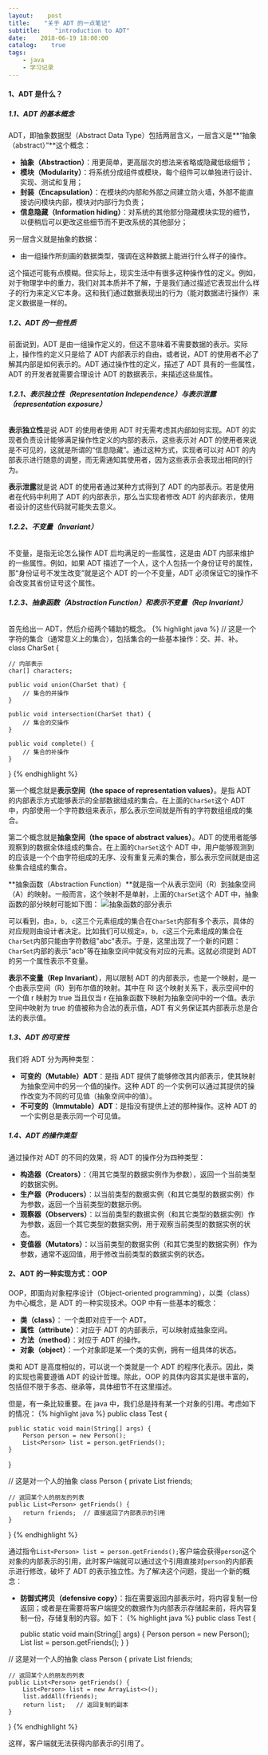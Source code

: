 ```yaml
---
layout:    post
title:    "关于 ADT 的一点笔记"
subtitle:    "introduction to ADT"
date:    2018-06-19 18:00:00
catalog:    true
tags:
    - java
    - 学习记录
---
```


#### **1、ADT 是什么？**
##### **1.1、ADT 的基本概念**

ADT，即抽象数据型（Abstract Data Type）包括两层含义，一层含义是**“抽象（abstract）”**这个概念：
* **抽象（Abstraction）**：用更简单，更高层次的想法来省略或隐藏低级细节；
* **模块（Modularity）**：将系统分成组件或模块，每个组件可以单独进行设计、实现、测试和复用；
* **封装（Encapsulation）**：在模块的内部和外部之间建立防火墙，外部不能直接访问模块内部，模块对内部行为负责；
* **信息隐藏（Information hiding）**：对系统的其他部分隐藏模块实现的细节，以便稍后可以更改这些细节而不更改系统的其他部分；

另一层含义就是抽象的数据：
* 由一组操作所刻画的数据类型，强调在这种数据上能进行什么样子的操作。

这个描述可能有点模糊。但实际上，现实生活中有很多这种操作性的定义。例如，对于物理学中的重力，我们对其本质并不了解，于是我们通过描述它表现出什么样子的行为来定义它本身。这和我们通过数据表现出的行为（能对数据进行操作）来定义数据是一样的。

##### **1.2、ADT 的一些性质**

前面说到，ADT 是由一组操作定义的，但这不意味着不需要数据的表示。实际上，操作性的定义只是给了 ADT 内部表示的自由，或者说，ADT 的使用者不必了解其内部是如何表示的。ADT 通过操作性的定义，描述了 ADT 具有的一些属性，ADT 的开发者就需要合理设计 ADT 的数据表示，来描述这些属性。

###### **1.2.1、表示独立性（Representation Independence）与表示泄露（representation exposure）**

**表示独立性**是说 ADT 的使用者使用 ADT 时无需考虑其内部如何实现。ADT 的实现者负责设计能够满足操作性定义的内部的表示，这些表示对 ADT 的使用者来说是不可见的，这就是所谓的“信息隐藏”。通过这种方式，实现者可以对 ADT 的内部表示进行随意的调整，而无需通知其使用者，因为这些表示会表现出相同的行为。

**表示泄露**就是说 ADT 的使用者通过某种方式得到了 ADT 的内部表示。若是使用者在代码中利用了 ADT 的内部表示，那么当实现者修改 ADT 的内部表示，使用者设计的这些代码就可能失去意义。

###### **1.2.2、不变量（Invariant）**

不变量，是指无论怎么操作 ADT 后均满足的一些属性，这是由 ADT 内部来维护的一些属性。例如，如果 ADT 描述了一个人，这个人包括一个身份证号的属性，那“身份证号不发生改变”就是这个 ADT 的一个不变量，ADT 必须保证它的操作不会改变其省份证号这个属性。

###### **1.2.3、抽象函数（Abstraction Function）和表示不变量（Rep Invariant）**

首先给出一 ADT，然后介绍两个辅助的概念。
{% highlight java %}
// 这是一个字符的集合（通常意义上的集合），包括集合的一些基本操作：交、并、补。
class CharSet {
	
	// 内部表示
	char[] characters;
	
	public void union(CharSet that) {
		// 集合的并操作
	}
	
	public void intersection(CharSet that) {
		// 集合的交操作
	}
	
	public void complete() {
		// 集合的补操作
	}
}
{% endhighlight %}

第一个概念就是**表示空间（the space of representation values）**。是指 ADT 的内部表示方式能够表示的全部数据组成的集合。在上面的`CharSet`这个 ADT 中，内部使用一个字符数组来表示，那么表示空间就是所有的字符数组组成的集合。

第二个概念就是**抽象空间（the space of abstract values）**。ADT 的使用者能够观察到的数据全体组成的集合。在上面的`CharSet`这个 ADT 中，用户能够观测到的应该是一个个由字符组成的无序、没有重复元素的集合，那么表示空间就是由这些集合组成的集合。

**抽象函数（Abstraction Function）**就是指一个从表示空间（R）到抽象空间（A）的映射。一般而言，这个映射不是单射，上面的`CharSet`这个 ADT 中，抽象函数的部分映射可能如下图：
![抽象函数的部分表示](/img/post/abstract-function.png)

可以看到，由`a, b, c`这三个元素组成的集合在`CharSet`内部有多个表示，具体的对应规则由设计者决定。比如我们可以规定`a, b, c`这三个元素组成的集合在`CharSet`内部只能由字符数组"abc"表示。于是，这里出现了一个新的问题：`CharSet`内部的表示"acb"等在抽象空间中就没有对应的元素。这就必须提到 ADT 的另一个属性表示不变量。

**表示不变量（Rep Invariant）**，用以限制 ADT 的内部表示，也是一个映射，是一个由表示空间（R）到布尔值的映射。其中在 RI 这个映射关系下，表示空间中的一个值 r 映射为 true 当且仅当 r 在抽象函数下映射为抽象空间中的一个值。表示空间中映射为 true 的值被称为合法的表示值，ADT 有义务保证其内部表示总是合法的表示值。

##### **1.3、ADT 的可变性**

我们将 ADT 分为两种类型：
* **可变的（Mutable）ADT**：是指 ADT 提供了能够修改其内部表示，使其映射为抽象空间中的另一个值的操作。这种 ADT 的一个实例可以通过其提供的操作改变为不同的可见值（抽象空间中的值）。
* **不可变的（Immutable）ADT**：是指没有提供上述的那种操作。这种 ADT 的一个实例总是表示同一个可见值。


##### **1.4、ADT 的操作类型**

通过操作对 ADT 的不同的效果，将 ADT 的操作分为四种类型：
* **构造器（Creators）**：（用其它类型的数据实例作为参数），返回一个当前类型的数据实例。
* **生产器（Producers）**：以当前类型的数据实例（和其它类型的数据实例）作为参数，返回一个当前类型的数据示例。
* **观察器（Observers）**：以当前类型的数据实例（和其它类型的数据实例）作为参数，返回一个其它类型的数据实例，用于观察当前类型的数据实例的状态。
* **变值器（Mutators）**：以当前类型的数据实例（和其它类型的数据实例）作为参数，通常不返回值，用于修改当前类型的数据实例的状态。

#### **2、ADT 的一种实现方式：OOP**

OOP，即面向对象程序设计（Object-oriented programming），以类（class）为中心概念，是 ADT 的一种实现技术。OOP 中有一些基本的概念：
* **类（class）**： 一个类即对应于一个 ADT。
* **属性（attribute）**：对应于 ADT 的内部表示，可以映射成抽象空间。
* **方法（method）**：对应于 ADT 的操作。
* **对象（object）**：一个对象即是某一个类的实例，拥有一组具体的状态。

类和 ADT 是高度相似的，可以说一个类就是一个 ADT 的程序化表示。因此，类的实现也需要遵循 ADT 的设计哲理。除此，OOP 的具体内容其实是很丰富的，包括但不限于多态、继承等，具体细节不在这里描述。

但是，有一条比较重要。在 java 中，我们总是持有某一个对象的引用。考虑如下的情况：
{% highlight java %}
public class Test {

	public static void main(String[] args) {
		Person person = new Person();
		List<Person> list = person.getFriends();
	}
}

// 这是对一个人的抽象
class Person {
	private List<Person> friends;
	
	// 返回某个人的朋友的列表
	public List<Person> getFriends() {
		return friends;  // 直接返回了内部表示的引用
	}
}
{% endhighlight %}

通过指令`List<Person> list = person.getFriends();`客户端会获得`person`这个对象的内部表示的引用，此时客户端就可以通过这个引用直接对`person`的内部表示进行修改，破坏了 ADT 的表示独立性。为了解决这个问题，提出一个新的概念：

* **防御式拷贝（defensive copy）**：指在需要返回内部表示时，将内容复制一份返回；或者是在需要将客户端提交的数据作为内部表示存储起来前，将内容复制一份，存储复制的内容。如下：
{% highlight java %}
public class Test {

	public static void main(String[] args) {
		Person person = new Person();
		List<Person> list = person.getFriends();
	}
}

// 这是对一个人的抽象
class Person {
	private List<Person> friends;
	
	// 返回某个人的朋友的列表
	public List<Person> getFriends() {
		List<Person> list = new ArrayList<>();
		list.addAll(friends);
		return list;   // 返回复制的副本
	}
}
{% endhighlight %}

这样，客户端就无法获得内部表示的引用了。



